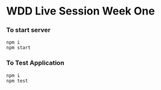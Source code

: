 # WDD Live Session Week One
### To start server
``` shell
npm i
npm start
```


### To Test Application
``` shell
npm i
npm test
```